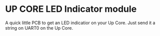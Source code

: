 # UP CORE LED Indicator module
A quick little PCB to get an LED indicatior on your Up Core. Just send it a string on UART0 on the Up Core.
